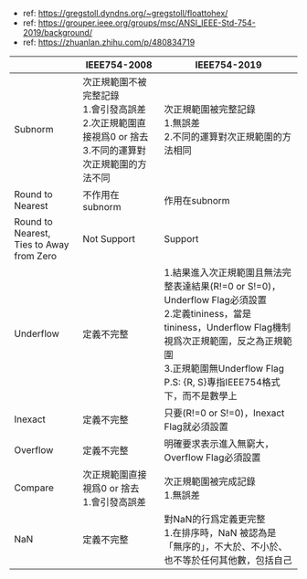 - ref: https://gregstoll.dyndns.org/~gregstoll/floattohex/
- ref: https://grouper.ieee.org/groups/msc/ANSI_IEEE-Std-754-2019/background/
- ref: https://zhuanlan.zhihu.com/p/480834719

|                                             | IEEE754-2008                                                        | IEEE754-2019                                                                                                                                                                |
| ------------------------------------------- | ------------------------------------------------------------------- | --------------------------------------------------------------------------------------------------------------------------------------------------------------------------- |
| Subnorm                                     | 次正規範圍不被完整記錄<br>1.會引發高誤差<br>2.次正規範圍直接視爲0 or 捨去<br>3.不同的運算對次正規範圍的方法不同 | 次正規範圍被完整記錄<br>1.無誤差<br>2.不同的運算對次正規範圍的方法相同                                                                                                                                   |
| Round to Nearest                            | 不作用在subnorm                                                         | 作用在subnorm                                                                                                                                                                  |
| Round to Nearest,<br>Ties to Away from Zero | Not Support                                                         | Support                                                                                                                                                                     |
| Underflow                                   | 定義不完整                                                               | 1.結果進入次正規範圍且無法完整表達結果(R!=0 or S!=0)，Underflow Flag必須設置<br>2.定義tininess，當是tininess，Underflow Flag機制視爲次正規範圍，反之為正規範圍<br>3.正規範圍無Underflow Flag<br>P.S: {R, S}專指IEEE754格式下，而不是數學上 |
| Inexact                                     | 定義不完整                                                               | 只要(R!=0 or S!=0)，Inexact Flag就必須設置                                                                                                                                          |
| Overflow                                    | 定義不完整                                                               | 明確要求表示進入無窮大，Overflow Flag必須設置                                                                                                                                               |
| Compare                                     | 次正規範圍直接視爲0 or 捨去<br>1.會引發高誤差                                        | 次正規範圍被完成記錄<br>1.無誤差<br>                                                                                                                                                     |
| NaN                                         | 定義不完整                                                               | 對NaN的行爲定義更完整<br>1.在排序時，NaN 被認為是「無序的」，不大於、不小於、也不等於任何其他數，包括自己                                                                                                                 |
